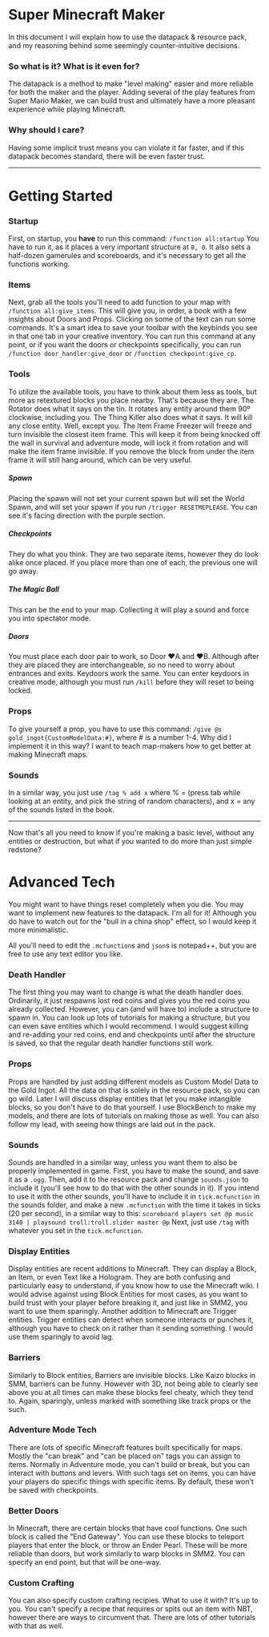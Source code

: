 # Super Minecraft Maker
In this document I will explain how to use the datapack & resource pack, and my reasoning behind some seemingly counter-intuitive decisions.

### So what is it? What is it even for?
The datapack is a method to make "level making" easier and more reliable for both the maker and the player. Adding several of the play features from Super Mario Maker, we can build trust and ultimately have a more pleasant experience while playing Minecraft.

### Why should I care?
Having some implicit trust means you can violate it far faster, and if this datapack becomes standard, there will be even faster trust.


------------

# Getting Started
### Startup
First, on startup, you **have** to run this command: `/function all:startup`
You have to run it, as it places a very important structure at `0, 0`. It also sets a half-dozen gamerules and scoreboards, and it's necessary to get all the functions working. 
### Items
Next, grab all the tools you'll need to add function to your map with `/function all:give_items`. This will give you, in order, a book with a few insights about Doors and Props. Clicking on some of the text can run some commands.
It's a smart idea to save your toolbar with the keybinds you see in that one tab in your creative inventory. You can run this command at any point, or if you want the doors or checkpoints specifically, you can run `/function door_handler:give_door` or `/function checkpoint:give_cp`.
### Tools
To utilize the available tools, you have to think about them less as tools, but more as retextured blocks you place nearby. That's because they are. 
The Rotator does what it says on the tin. It rotates any entity around them 90º clockwise, including you.
The Thing Killer also does what it says. It will kill any close entity. Well, except you.
The Item Frame Freezer will freeze and turn invisible the closest item frame. This will keep it from being knocked off the wall in survival and adventure mode, will lock it from rotation and will make the item frame invisible. If you remove the block from under the item frame it will still hang around, which can be very useful.
##### Spawn
Placing the spawn will not set your current spawn but will set the World Spawn, and will set your spawn if you run `/trigger RESETMEPLEASE`. You can see it's facing direction with the purple section.
##### Checkpoints
They do what you think. They are two separate items, however they do look alike once placed. If you place more than one of each, the previous one will go away.
##### The Magic Ball
This can be the end to your map. Collecting it will play a sound and force you into spectator mode.
##### Doors
You must place each door pair to work, so Door ♥A and ♥B. Although after they are placed they are interchangeable, so no need to worry about entrances and exits.
Keydoors work the same. You can enter keydoors in creative mode, although you must run `/kill` before they will reset to being locked.
### Props
To give yourself a prop, you have to use this command: `/give @s gold_ingot{CustomModelData:#}`, where # is a number 1-4.
Why did I implement it in this way? I want to teach map-makers how to get better at making Minecraft maps.
### Sounds
In a similar way, you just use `/tag % add x` where % = (press tab while looking at an entity, and pick the string of random characters), and x = any of the sounds listed in the book.

------------
Now that's all you need to know if you're making a basic level, without any entities or destruction, but what if you wanted to do more than just simple redstone?

# Advanced Tech
You might want to have things reset completely when you die. You may want to implement new features to the datapack. I'm all for it! Although you do have to watch out for the "bull in a china shop" effect, so I would keep it more minimalistic.

All you'll need to edit the `.mcfunction`s and `json`s is notepad++, but you are free to use any text editor you like.
### Death Handler
The first thing you may want to change is what the death handler does. Ordinarily, it just respawns lost red coins and gives you the red coins you already collected. However, you can (and will have to) include a structure to spawn in. You can look up lots of tutorials for making a structure, but you can even save entities which I would recommend. I would suggest killing and re-adding your red coins, end and checkpoints until after the structure is saved, so that the regular death handler functions still work.
### Props
Props are handled by just adding different models as Custom Model Data to the Gold Ingot. All the data on that is solely in the resource pack, so you can go wild. Later I will discuss display entities that let you make intangible blocks, so you don't have to do that yourself. I use BlockBench to make my models, and there are lots of tutorials on making those as well. You can also follow my lead, with seeing how things are laid out in the pack.
### Sounds
Sounds are handled in a similar way, unless you want them to also be properly implemented in game. First, you have to make the sound, and save it as a `.ogg`. Then, add it to the resource pack and change `sounds.json` to include it (you'll see how to do that with the other sounds in it). If you intend to use it with the other sounds, you'll have to include it in `tick.mcfunction` in the sounds folder, and make a new `.mcfunction` with the time it takes in ticks (20 per second), in a similar way to this:
`scoreboard players set @p music 3140 | playsound troll:troll.slider master @p`
Next, just use `/tag` with whatever you set in the `tick.mcfunction`.
### Display Entities
Display entities are recent additions to Minecraft. They can display a Block, an Item, or even Text like a Hologram. They are both confusing and particularly easy to understand, if you know how to use the Minecraft wiki. I would advise against using Block Entities for most cases, as you want to build trust with your player before breaking it, and just like in SMM2, you want to use them sparingly.
Another addition to Minecraft are Trigger entities. Trigger entities can detect when someone interacts or punches it, although you have to check on it rather than it sending something. I would use them sparingly to avoid lag.
### Barriers
Similarly to Block entities, Barriers are invisible blocks. Like Kaizo blocks in SMM, barriers can be funny. However with 3D, not being able to clearly see above you at all times can make these blocks feel cheaty, which they tend to. Again, sparingly, unless marked with something like track props or the such.
### Adventure Mode Tech
There are lots of specific Minecraft features built specifically for maps. Mostly the "can break" and "can be placed on" tags you can assign to items. Normally in Adventure mode, you can't build or break, but you can interact with buttons and levers. With such tags set on items, you can have your players do specific things with specific items. By default, these won't be saved with checkpoints.
### Better Doors
In Minecraft, there are certain blocks that have cool functions. One such block is called the "End Gateway". You can use these blocks to teleport players that enter the block, or throw an Ender Pearl. These will be more reliable than doors, but work similarly to warp blocks in SMM2. You can specify an end point, but that will be one-way.
### Custom Crafting
You can also specify custom crafting recipies. What to use it with? It's up to you. You can't specify a recipe that requires or spits out an item with NBT, however there are ways to circumvent that. There are lots of other tutorials with that as well.
